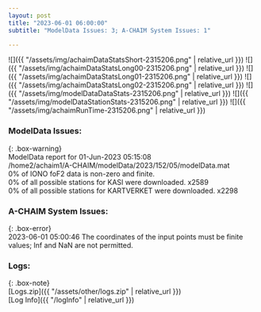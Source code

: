 ```yaml
---
layout: post
title: "2023-06-01 06:00:00"
subtitle: "ModelData Issues: 3; A-CHAIM System Issues: 1"

---
```


![]({{ "/assets/img/achaimDataStatsShort-2315206.png" | relative_url }})
![]({{ "/assets/img/achaimDataStatsLong00-2315206.png" | relative_url }})
![]({{ "/assets/img/achaimDataStatsLong01-2315206.png" | relative_url }})
![]({{ "/assets/img/achaimDataStatsLong02-2315206.png" | relative_url }})
![]({{ "/assets/img/modelDataDataStats-2315206.png" | relative_url }})
![]({{ "/assets/img/modelDataStationStats-2315206.png" | relative_url }})
![]({{ "/assets/img/achaimRunTime-2315206.png" | relative_url }})


### ModelData Issues:  
  
{: .box-warning}  
 ModelData report for 01-Jun-2023 05:15:08   
 /home2/achaim1/A-CHAIM/modelData/2023/152/05/modelData.mat   
 0% of IONO foF2 data is non-zero and finite.   
 0% of all possible stations for KASI were downloaded. x2589   
 0% of all possible stations for KARTVERKET were downloaded. x2298   
  
### A-CHAIM System Issues:  
  
{: .box-error}  
2023-06-01 05:00:46 The coordinates of the input points must be finite values; Inf and NaN are not permitted.  

### Logs:  
  
{: .box-note}  
[Logs.zip]({{ "/assets/other/logs.zip" | relative_url }})  
[Log Info]({{ "/logInfo" | relative_url }})  
